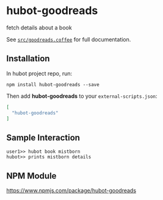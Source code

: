 # hubot-goodreads

fetch details about a book

See [`src/goodreads.coffee`](src/goodreads.coffee) for full documentation.

## Installation

In hubot project repo, run:

`npm install hubot-goodreads --save`

Then add **hubot-goodreads** to your `external-scripts.json`:

```json
[
  "hubot-goodreads"
]
```

## Sample Interaction

```
user1>> hubot book mistborn
hubot>> prints mistborn details
```

## NPM Module

https://www.npmjs.com/package/hubot-goodreads
